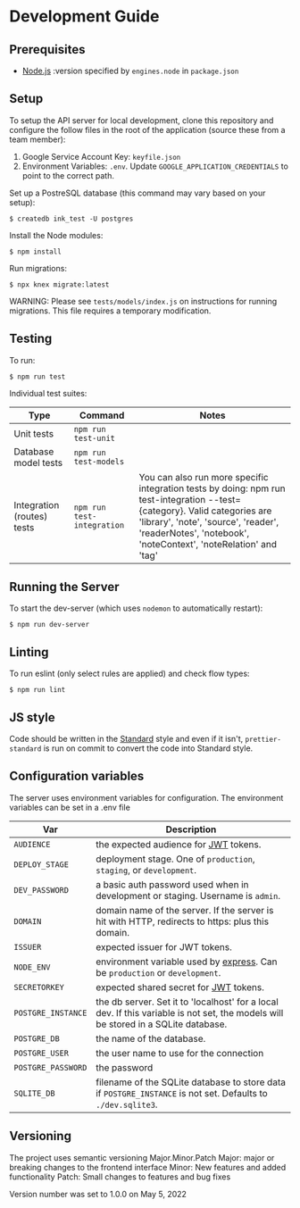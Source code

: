 # Development Guide

## Prerequisites

* [Node.js](https://nodejs.org/) :version specified by `engines.node` in `package.json`

## Setup

To setup the API server for local development, clone this repository and configure the follow
files in the root of the application (source these from a team member):

1. Google Service Account Key: `keyfile.json`
2. Environment Variables: `.env`. Update `GOOGLE_APPLICATION_CREDENTIALS` to point to the correct path.

Set up a PostreSQL database (this command may vary based on your setup):

    $ createdb ink_test -U postgres

Install the Node modules:

    $ npm install

Run migrations:

    $ npx knex migrate:latest

WARNING: Please see `tests/models/index.js` on instructions for running migrations. This file
requires a temporary modification.

## Testing

To run:

    $ npm run test

Individual test suites:

| Type                       | Command                    | Notes                                                                                                                                                                                                                                 |
| -------------------------- | -------------------------- | ------------------------------------------------------------------------------------------------------------------------------------------------------------------------------------------------------------------------------------- |
| Unit tests                 | `npm run test-unit`        |                                                                                                                                                                                                                                       |
| Database model tests       | `npm run test-models`      |                                                                                                                                                                                                                                       |
| Integration (routes) tests | `npm run test-integration` | You can also run more specific integration tests by doing: npm run test-integration --test={category}. Valid categories are 'library', 'note', 'source', 'reader', 'readerNotes', 'notebook', 'noteContext', 'noteRelation' and 'tag' |

## Running the Server

To start the dev-server (which uses `nodemon` to automatically restart):

    $ npm run dev-server

## Linting

To run eslint (only select rules are applied) and check flow types:

    $ npm run lint

## JS style

Code should be written in the [Standard]() style and even if it isn't, `prettier-standard` is run on
commit to convert the code into Standard style.

## Configuration variables

The server uses environment variables for configuration. The environment variables can be set in a
.env file

| Var                | Description                                                                                                                        |
| ------------------ | ---------------------------------------------------------------------------------------------------------------------------------- |
| `AUDIENCE`         | the expected audience for [JWT](https://jwt.io) tokens.                                                                            |
| `DEPLOY_STAGE`     | deployment stage. One of `production`, `staging`, or `development`.                                                                |
| `DEV_PASSWORD`     | a basic auth password used when in development or staging. Username is `admin`.                                                    |
| `DOMAIN`           | domain name of the server. If the server is hit with HTTP, redirects to https: plus this domain.                                   |
| `ISSUER`           | expected issuer for JWT tokens.                                                                                                    |
| `NODE_ENV`         | environment variable used by [express](https://expressjs.com/). Can be `production` or `development`.                              |
| `SECRETORKEY`      | expected shared secret for [JWT](https://jwt.io) tokens.                                                                           |
| `POSTGRE_INSTANCE` | the db server. Set it to 'localhost' for a local dev. If this variable is not set, the models will be stored in a SQLite database. |
| `POSTGRE_DB`       | the name of the database.                                                                                                          |
| `POSTGRE_USER`     | the user name to use for the connection                                                                                            |
| `POSTGRE_PASSWORD` | the password                                                                                                                       |
| `SQLITE_DB`        | filename of the SQLite database to store data if `POSTGRE_INSTANCE` is not set. Defaults to `./dev.sqlite3`.                       |

## Versioning

The project uses semantic versioning
Major.Minor.Patch
Major: major or breaking changes to the frontend interface
Minor: New features and added functionality
Patch: Small changes to features and bug fixes

Version number was set to 1.0.0 on May 5, 2022
